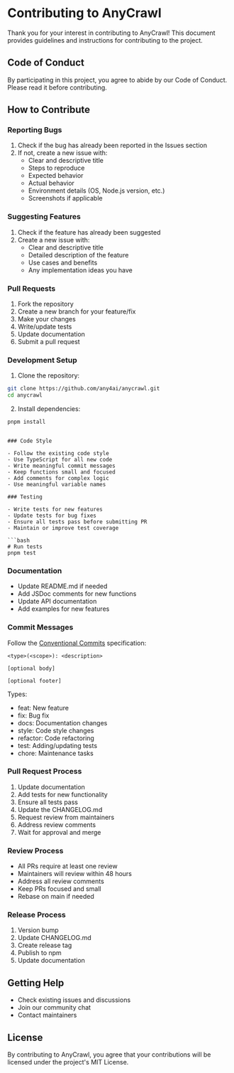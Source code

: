 # Contributing to AnyCrawl

Thank you for your interest in contributing to AnyCrawl! This document provides guidelines and instructions for contributing to the project.

## Code of Conduct

By participating in this project, you agree to abide by our Code of Conduct. Please read it before contributing.

## How to Contribute

### Reporting Bugs

1. Check if the bug has already been reported in the Issues section
2. If not, create a new issue with:
   - Clear and descriptive title
   - Steps to reproduce
   - Expected behavior
   - Actual behavior
   - Environment details (OS, Node.js version, etc.)
   - Screenshots if applicable

### Suggesting Features

1. Check if the feature has already been suggested
2. Create a new issue with:
   - Clear and descriptive title
   - Detailed description of the feature
   - Use cases and benefits
   - Any implementation ideas you have

### Pull Requests

1. Fork the repository
2. Create a new branch for your feature/fix
3. Make your changes
4. Write/update tests
5. Update documentation
6. Submit a pull request

### Development Setup

1. Clone the repository:

```bash
git clone https://github.com/any4ai/anycrawl.git
cd anycrawl
```

2. Install dependencies:

```bash
pnpm install
```

````

### Code Style

- Follow the existing code style
- Use TypeScript for all new code
- Write meaningful commit messages
- Keep functions small and focused
- Add comments for complex logic
- Use meaningful variable names

### Testing

- Write tests for new features
- Update tests for bug fixes
- Ensure all tests pass before submitting PR
- Maintain or improve test coverage

```bash
# Run tests
pnpm test
````

### Documentation

- Update README.md if needed
- Add JSDoc comments for new functions
- Update API documentation
- Add examples for new features

### Commit Messages

Follow the [Conventional Commits](https://www.conventionalcommits.org/) specification:

```
<type>(<scope>): <description>

[optional body]

[optional footer]
```

Types:

- feat: New feature
- fix: Bug fix
- docs: Documentation changes
- style: Code style changes
- refactor: Code refactoring
- test: Adding/updating tests
- chore: Maintenance tasks

### Pull Request Process

1. Update documentation
2. Add tests for new functionality
3. Ensure all tests pass
4. Update the CHANGELOG.md
5. Request review from maintainers
6. Address review comments
7. Wait for approval and merge

### Review Process

- All PRs require at least one review
- Maintainers will review within 48 hours
- Address all review comments
- Keep PRs focused and small
- Rebase on main if needed

### Release Process

1. Version bump
2. Update CHANGELOG.md
3. Create release tag
4. Publish to npm
5. Update documentation

## Getting Help

- Check existing issues and discussions
- Join our community chat
- Contact maintainers

## License

By contributing to AnyCrawl, you agree that your contributions will be licensed under the project's MIT License.
